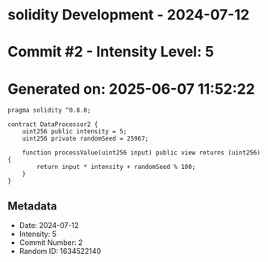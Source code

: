﻿# solidity Development - 2024-07-12
# Commit #2 - Intensity Level: 5
# Generated on: 2025-06-07 11:52:22
```solidity
pragma solidity ^0.8.0;

contract DataProcessor2 {
    uint256 public intensity = 5;
    uint256 private randomSeed = 25967;

    function processValue(uint256 input) public view returns (uint256) {
        return input * intensity + randomSeed % 100;
    }
}
```
## Metadata
- Date: 2024-07-12
- Intensity: 5
- Commit Number: 2
- Random ID: 1634522140
